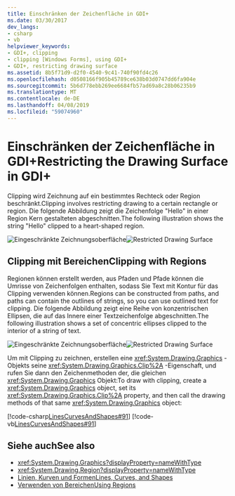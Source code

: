 ```yaml
---
title: Einschränken der Zeichenfläche in GDI+
ms.date: 03/30/2017
dev_langs:
- csharp
- vb
helpviewer_keywords:
- GDI+, clipping
- clipping [Windows Forms], using GDI+
- GDI+, restricting drawing surface
ms.assetid: 8b5f71d9-d2f0-4540-9c41-740f90fd4c26
ms.openlocfilehash: d0508166f905b45789ce638b03d0747dd6fa904e
ms.sourcegitcommit: 5b6d778ebb269ee6684fb57ad69a8c28b06235b9
ms.translationtype: MT
ms.contentlocale: de-DE
ms.lasthandoff: 04/08/2019
ms.locfileid: "59074960"
---
```

# <a name="restricting-the-drawing-surface-in-gdi"></a><span data-ttu-id="3e4cd-102">Einschränken der Zeichenfläche in GDI+</span><span class="sxs-lookup"><span data-stu-id="3e4cd-102">Restricting the Drawing Surface in GDI+</span></span>
<span data-ttu-id="3e4cd-103">Clipping wird Zeichnung auf ein bestimmtes Rechteck oder Region beschränkt.</span><span class="sxs-lookup"><span data-stu-id="3e4cd-103">Clipping involves restricting drawing to a certain rectangle or region.</span></span> <span data-ttu-id="3e4cd-104">Die folgende Abbildung zeigt die Zeichenfolge "Hello" in einer Region Kern gestalteten abgeschnitten.</span><span class="sxs-lookup"><span data-stu-id="3e4cd-104">The following illustration shows the string "Hello" clipped to a heart-shaped region.</span></span>  
  
 <span data-ttu-id="3e4cd-105">![Eingeschränkte Zeichnungsoberfläche](./media/aboutgdip02-art30.gif "AboutGdip02_Art30")</span><span class="sxs-lookup"><span data-stu-id="3e4cd-105">![Restricted Drawing Surface](./media/aboutgdip02-art30.gif "AboutGdip02_Art30")</span></span>  
  
## <a name="clipping-with-regions"></a><span data-ttu-id="3e4cd-106">Clipping mit Bereichen</span><span class="sxs-lookup"><span data-stu-id="3e4cd-106">Clipping with Regions</span></span>  
 <span data-ttu-id="3e4cd-107">Regionen können erstellt werden, aus Pfaden und Pfade können die Umrisse von Zeichenfolgen enthalten, sodass Sie Text mit Kontur für das Clipping verwenden können.</span><span class="sxs-lookup"><span data-stu-id="3e4cd-107">Regions can be constructed from paths, and paths can contain the outlines of strings, so you can use outlined text for clipping.</span></span> <span data-ttu-id="3e4cd-108">Die folgende Abbildung zeigt eine Reihe von konzentrischen Ellipsen, die auf das Innere einer Textzeichenfolge abgeschnitten.</span><span class="sxs-lookup"><span data-stu-id="3e4cd-108">The following illustration shows a set of concentric ellipses clipped to the interior of a string of text.</span></span>  
  
 <span data-ttu-id="3e4cd-109">![Eingeschränkte Zeichnungsoberfläche](./media/aboutgdip02-art31.gif "AboutGdip02_Art31")</span><span class="sxs-lookup"><span data-stu-id="3e4cd-109">![Restricted Drawing Surface](./media/aboutgdip02-art31.gif "AboutGdip02_Art31")</span></span>  
  
 <span data-ttu-id="3e4cd-110">Um mit Clipping zu zeichnen, erstellen eine <xref:System.Drawing.Graphics> -Objekts seine <xref:System.Drawing.Graphics.Clip%2A> -Eigenschaft, und rufen Sie dann den Zeichenmethoden der, die gleichen <xref:System.Drawing.Graphics> Objekt:</span><span class="sxs-lookup"><span data-stu-id="3e4cd-110">To draw with clipping, create a <xref:System.Drawing.Graphics> object, set its <xref:System.Drawing.Graphics.Clip%2A> property, and then call the drawing methods of that same <xref:System.Drawing.Graphics> object:</span></span>  
  
 [!code-csharp[LinesCurvesAndShapes#91](~/samples/snippets/csharp/VS_Snippets_Winforms/LinesCurvesAndShapes/CS/Class1.cs#91)]
 [!code-vb[LinesCurvesAndShapes#91](~/samples/snippets/visualbasic/VS_Snippets_Winforms/LinesCurvesAndShapes/VB/Class1.vb#91)]  
  
## <a name="see-also"></a><span data-ttu-id="3e4cd-111">Siehe auch</span><span class="sxs-lookup"><span data-stu-id="3e4cd-111">See also</span></span>

- <xref:System.Drawing.Graphics?displayProperty=nameWithType>
- <xref:System.Drawing.Region?displayProperty=nameWithType>
- [<span data-ttu-id="3e4cd-112">Linien, Kurven und Formen</span><span class="sxs-lookup"><span data-stu-id="3e4cd-112">Lines, Curves, and Shapes</span></span>](lines-curves-and-shapes.md)
- [<span data-ttu-id="3e4cd-113">Verwenden von Bereichen</span><span class="sxs-lookup"><span data-stu-id="3e4cd-113">Using Regions</span></span>](using-regions.md)
